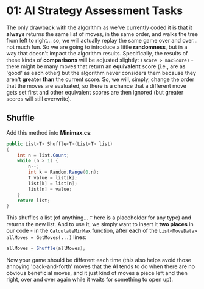 # 01: AI Strategy Assessment Tasks

The only drawback with the algorithm as we've currently coded it is that it **always** returns the same list of moves, in the same order, and walks the tree from left to right... so, we will actually replay the same game over and over... not much fun. So we are going to introduce a little **randomness**, but in a way that doesn't impact the algorithm results. Specifically, the results of these kinds of **comparisons** will be adjusted slightly: `(score > maxScore)` - there might be many moves that return an **equivalent** score (i.e., are as 'good' as each other) but the algorithm never considers them because they aren't **greater than** the current score. So, we will, simply, change the order that the moves are evaluated, so there is a chance that a different move gets set first and other equivalent scores are then ignored (but greater scores will still overwrite).

## Shuffle

Add this method into **Minimax.cs**:

```csharp
public List<T> Shuffle<T>(List<T> list)
{
    int n = list.Count;
    while (n > 1) {
        n--;
        int k = Random.Range(0,n);
        T value = list[k];
        list[k] = list[n];
        list[n] = value;
    }
    return list;
}
```

This shuffles a list (of anything... `T` here is a placeholder for any type) and returns the new list. And to use it, we simply want to insert it **two places** in our code - in the `CalculateMinMax` function, after each of the `List<MoveData> allMoves = GetMoves(...)` lines:

```csharp
allMoves = Shuffle(allMoves);
```

Now your game should be different each time (this also helps avoid those annoying 'back-and-forth' moves that the AI tends to do when there are no obvious beneficial moves, and it just kind of moves a piece left and then right, over and over again while it waits for something to open up).
